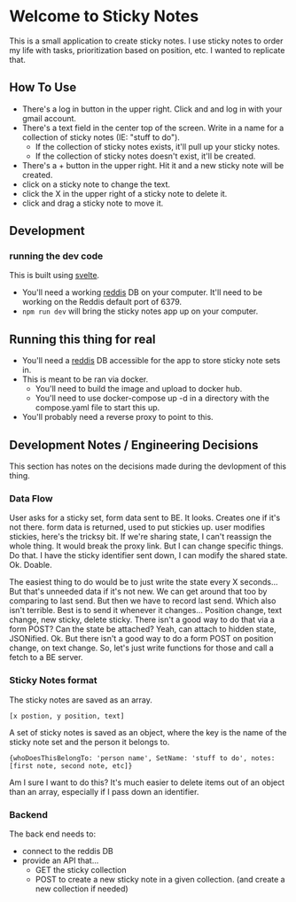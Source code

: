 # Welcome to Sticky Notes

This is a small application to create sticky notes. 
I use sticky notes to order my life with tasks, prioritization based on position, etc.
I wanted to replicate that. 

## How To Use

* There's a log in button in the upper right. Click and and log in with your gmail account. 
* There's a text field in the center top of the screen. Write in a name for a collection of sticky notes (IE: "stuff to do"). 
    * If the collection of sticky notes exists, it'll pull up your sticky notes. 
    * If the collection of sticky notes doesn't exist, it'll be created. 
* There's a + button in the upper right. Hit it and a new sticky note will be created.
* click on a sticky note to change the text.
* click the X in the upper right of a sticky note to delete it. 
* click and drag a sticky note to move it. 

## Development

### running the dev code

This is built using [svelte](https://svelte.dev/). 

* You'll need a working [reddis](https://redis.io/) DB on your computer. It'll need to be working on the Reddis default port of 6379. 
* `npm run dev` will bring the sticky notes app up on your computer. 


## Running this thing for real

* You'll need a [reddis](https://redis.io/) DB accessible for the app to store sticky note sets in.
* This is meant to be ran via docker. 
    * You'll need to build the image and upload to docker hub. 
    * You'll need to use docker-compose up -d in a directory with the compose.yaml file to start this up. 
* You'll probably need a reverse proxy to point to this. 


## Development Notes / Engineering Decisions

This section has notes on the decisions made during the devlopment of this thing. 


### Data Flow

User asks for a sticky set, form data sent to BE. It looks. Creates one if it's not there. 
form data is returned, used to put stickies up. 
user modifies stickies, here's the tricksy bit. If we're sharing state, I can't reassign the whole thing. It would break the proxy link. But I can change specific things. Do that. I have the sticky identifier sent down, I can modify the shared state. Ok. Doable.

The easiest thing to do would be to just write the state every X seconds...
But that's unneeded data if it's not new. We can get around that too by comparing to last send. But then we have to record last send. Which also isn't terrible. 
Best is to send it whenever it changes... Position change, text change, new sticky, delete sticky. 
There isn't a good way to do that via a form POST? Can the state be attached? Yeah, can attach to hidden state, JSONified. Ok.
But there isn't a good way to do a form POST on position change, on text change. So, let's just write functions for those and call a fetch to a BE server. 

### Sticky Notes format

The sticky notes are saved as an array. 

`[x postion, y position, text]`

A set of sticky notes is saved as an object, where the key is the name of the sticky note set and the person it belongs to.

`{whoDoesThisBelongTo: 'person name', SetName: 'stuff to do', notes: [first note, second note, etc]}`

Am I sure I want to do this? It's much easier to delete items out of an object than an array, especially if I pass down an identifier.

### Backend

The back end needs to:

* connect to the reddis DB
* provide an API that...
    * GET the sticky collection
    * POST to create a new sticky note in a given collection. (and create a new collection if needed)

